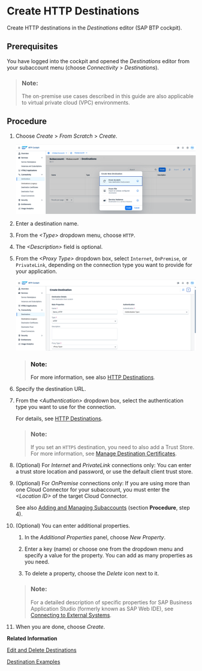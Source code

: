 <!-- loio783fa1c418a244d0abb5f153e69ca4ce -->

# Create HTTP Destinations

Create HTTP destinations in the *Destinations* editor \(SAP BTP cockpit\).



## Prerequisites

You have logged into the cockpit and opened the *Destinations* editor from your subaccount menu \(choose *Connectivity* \> *Destinations*\).

> ### Note:  
> The on-premise use cases described in this guide are also applicable to virtual private cloud \(VPC\) environments.



<a name="loio783fa1c418a244d0abb5f153e69ca4ce__steps_j4g_jfb_pn"/>

## Procedure

1.  Choose *Create* \> *From Scratch* \> *Create*.

    ![](images/CS_Destinations_Create_From_Scratch_b6be459.png)

2.  Enter a destination name.

3.  From the *<Type\>* dropdown menu, choose `HTTP`.

4.  The *<Description\>* field is optional.

5.  From the *<Proxy Type\>* dropdown box, select `Internet`, `OnPremise`, or `PrivateLink`, depending on the connection type you want to provide for your application.

    ![](images/CS_Destinations_Create_From_Scratch_HTTP_cf65e4e.png)

    > ### Note:  
    > For more information, see also [HTTP Destinations](http-destinations-42a0e6b.md).

6.  Specify the destination URL.

7.  From the *<Authentication\>* dropdown box, select the authentication type you want to use for the connection.

    For details, see [HTTP Destinations](http-destinations-42a0e6b.md).

    > ### Note:  
    > If you set an `HTTPS` destination, you need to also add a Trust Store. For more information, see [Manage Destination Certificates](manage-destination-certificates-df1bb55.md).

8.  \(Optional\) For *Internet* and *PrivateLink* connections only: You can enter a trust store location and password, or use the default client trust store.

9.  \(Optional\) For *OnPremise* connections only: If you are using more than one Cloud Connector for your subaccount, you must enter the *<Location ID\>* of the target Cloud Connector.

    See also [Adding and Managing Subaccounts](adding-and-managing-subaccounts-f16df12.md) \(section **Procedure**, step 4\).

10. \(Optional\) You can enter additional properties.

    1.  In the *Additional Properties* panel, choose *New Property*.

    2.  Enter a key \(name\) or choose one from the dropdown menu and specify a value for the property. You can add as many properties as you need.

    3.  To delete a property, choose the *Delete* icon next to it.


    > ### Note:  
    > For a detailed description of specific properties for SAP Business Application Studio \(formerly known as SAP Web IDE\), see [Connecting to External Systems](https://help.sap.com/viewer/9d1db9835307451daa8c930fbd9ab264/Cloud/en-US/7e49887e6fd34182bebeca5a6841a0cc.html).

11. When you are done, choose *Create*.


**Related Information**  


[Edit and Delete Destinations](edit-and-delete-destinations-372dee2.md "How to edit and delete destinations in the Destinations editor (SAP BTP cockpit).")

[Destination Examples](destination-examples-3a2d575.md "Find configuration examples for HTTP and RFC destinations in SAP BTP, using different authentication types.")

